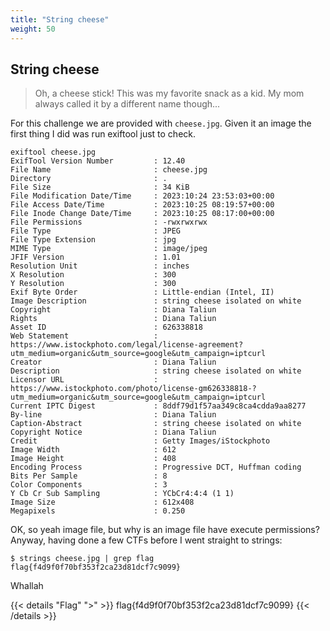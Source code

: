 ```yaml
---
title: "String cheese"
weight: 50
---
```

## String cheese

> Oh, a cheese stick! This was my favorite snack as a kid. My mom always called it by a different name though...

For this challenge we are provided with `cheese.jpg`. Given it an image the first thing I did was run exiftool just to check.

```shell
exiftool cheese.jpg
ExifTool Version Number         : 12.40
File Name                       : cheese.jpg
Directory                       : .
File Size                       : 34 KiB
File Modification Date/Time     : 2023:10:24 23:53:03+00:00
File Access Date/Time           : 2023:10:25 08:19:57+00:00
File Inode Change Date/Time     : 2023:10:25 08:17:00+00:00
File Permissions                : -rwxrwxrwx
File Type                       : JPEG
File Type Extension             : jpg
MIME Type                       : image/jpeg
JFIF Version                    : 1.01
Resolution Unit                 : inches
X Resolution                    : 300
Y Resolution                    : 300
Exif Byte Order                 : Little-endian (Intel, II)
Image Description               : string cheese isolated on white
Copyright                       : Diana Taliun
Rights                          : Diana Taliun
Asset ID                        : 626338818
Web Statement                   : https://www.istockphoto.com/legal/license-agreement?utm_medium=organic&utm_source=google&utm_campaign=iptcurl
Creator                         : Diana Taliun
Description                     : string cheese isolated on white
Licensor URL                    : https://www.istockphoto.com/photo/license-gm626338818-?utm_medium=organic&utm_source=google&utm_campaign=iptcurl
Current IPTC Digest             : 8ddf79d1f57aa349c8ca4cdda9aa8277
By-line                         : Diana Taliun
Caption-Abstract                : string cheese isolated on white
Copyright Notice                : Diana Taliun
Credit                          : Getty Images/iStockphoto
Image Width                     : 612
Image Height                    : 408
Encoding Process                : Progressive DCT, Huffman coding
Bits Per Sample                 : 8
Color Components                : 3
Y Cb Cr Sub Sampling            : YCbCr4:4:4 (1 1)
Image Size                      : 612x408
Megapixels                      : 0.250
```

OK, so yeah image file, but why is an image file have execute permissions? Anyway, having done a few CTFs before I went straight to strings:

```shell
$ strings cheese.jpg | grep flag
flag{f4d9f0f70bf353f2ca23d81dcf7c9099}
```

Whallah

{{< details "Flag" ">" >}}
flag{f4d9f0f70bf353f2ca23d81dcf7c9099}
{{< /details >}}
